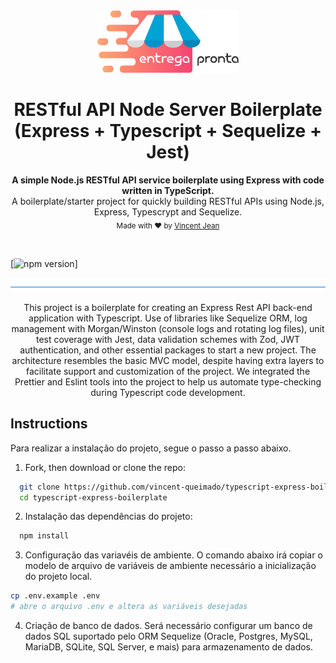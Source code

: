 <div align="center">
  <img src="https://github.com/vincent-queimado/boilerplate-api/blob/main/public/assets/images/logo.png?raw=true" alt="Logo" height="100px"/>
</div>

<div align="center">
  <h1>RESTful API Node Server Boilerplate<br/>(Express + Typescript + Sequelize + Jest)</h1>
</div>

<p align="center">
  <b>A simple Node.js RESTful API service boilerplate using Express with code written in TypeScript.</b></br>
  <span>A boilerplate/starter project for quickly building RESTful APIs using Node.js, Express, Typescrypt and Sequelize.</span></br>
  <sub>Made with ❤️ by <a href="https://github.com/vincent-queimado">Vincent Jean</a></sub>
</p>

<br />

[![npm version](https://img.shields.io/node/v/:packageName)]

![divider](./public/assets/images/readme-divider.png)

<div align="center">
  This project is a boilerplate for creating an Express Rest API back-end application with Typescript.
  Use of libraries like Sequelize ORM, log management with Morgan/Winston (console logs and rotating log files), unit test coverage with Jest, data validation schemes with Zod, JWT authentication, and other essential packages to start a new project.
  The architecture resembles the basic MVC model, despite having extra layers to facilitate support and customization of the project. We integrated the Prettier and Eslint tools into the project to help us automate type-checking during Typescript code development.
</div>

## Instructions

Para realizar a instalação do projeto, segue o passo a passo abaixo.

1. Fork, then download or clone the repo:

```bash
  git clone https://github.com/vincent-queimado/typescript-express-boilerplate.git
  cd typescript-express-boilerplate
```

2. Instalação das dependências do projeto:

```bash
  npm install
```

3. Configuração das variavéis de ambiente. O comando abaixo irá copiar o modelo de arquivo de variáveis de ambiente necessário a inicialização do projeto local.

```bash
cp .env.example .env
# abre o arquivo .env e altera as variáveis desejadas
```

4. Criação de banco de dados. Será necessário configurar um banco de dados SQL suportado pelo ORM Sequelize (Oracle, Postgres, MySQL, MariaDB, SQLite, SQL Server, e mais) para armazenamento de dados.
